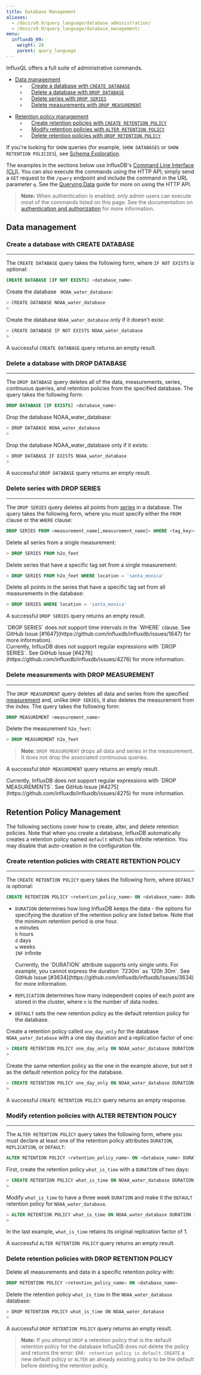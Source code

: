 ```yaml
---
title: Database Management
aliases:
  - /docs/v0.9/query_language/database_administration/
  - /docs/v0.9/query_language/database_management/
menu:
  influxdb_09:
    weight: 20
    parent: query_language
---
```


InfluxQL offers a full suite of administrative commands.

* [Data management](/influxdb/v0.9/query_language/database_management/#data-management)  
&nbsp;&nbsp;&nbsp;◦&nbsp;&nbsp;&nbsp;&nbsp;&nbsp;&nbsp;[Create a database with `CREATE DATABASE`](/influxdb/v0.9/query_language/database_management/#create-a-database-with-create-database)  
&nbsp;&nbsp;&nbsp;◦&nbsp;&nbsp;&nbsp;&nbsp;&nbsp;&nbsp;[Delete a database with `DROP DATABASE`](/influxdb/v0.9/query_language/database_management/#delete-a-database-with-drop-database)  
&nbsp;&nbsp;&nbsp;◦&nbsp;&nbsp;&nbsp;&nbsp;&nbsp;&nbsp;[Delete series with `DROP SERIES`](/influxdb/v0.9/query_language/database_management/#delete-series-with-drop-series)  
&nbsp;&nbsp;&nbsp;◦&nbsp;&nbsp;&nbsp;&nbsp;&nbsp;&nbsp;[Delete measurements with `DROP MEASUREMENT`](/influxdb/v0.9/query_language/database_management/#delete-measurements-with-drop-measurement)  

* [Retention policy management](/influxdb/v0.9/query_language/database_management/#retention-policy-management)  
&nbsp;&nbsp;&nbsp;◦&nbsp;&nbsp;&nbsp;&nbsp;&nbsp;&nbsp;[Create retention policies with `CREATE RETENTION POLICY`](/influxdb/v0.9/query_language/database_management/#create-retention-policies-with-create-retention-policy)  
&nbsp;&nbsp;&nbsp;◦&nbsp;&nbsp;&nbsp;&nbsp;&nbsp;&nbsp;[Modify retention policies with `ALTER RETENTION POLICY`](/influxdb/v0.9/query_language/database_management/#modify-retention-policies-with-alter-retention-policy)  
&nbsp;&nbsp;&nbsp;◦&nbsp;&nbsp;&nbsp;&nbsp;&nbsp;&nbsp;[Delete retention policies with `DROP RETENTION POLICY`](/influxdb/v0.9/query_language/database_management/#delete-retention-policies-with-drop-retention-policy)  

If you're looking for `SHOW` queries (for example, `SHOW DATABASES` or `SHOW RETENTION POLICIES`), see [Schema Exploration](/influxdb/v0.9/query_language/schema_exploration).

The examples in the sections below use InfluxDB's [Command Line Interface (CLI)](/influxdb/v0.9/introduction/getting_started/). You can also execute the commands using the HTTP API; simply  send a `GET` request to the `/query` endpoint and include the command in the URL parameter `q`. See the [Querying Data](/influxdb/v0.9/guides/querying_data/) guide for more on using the HTTP API.

> **Note:** When authentication is enabled, only admin users can execute most of the commands listed on this page. See the documentation on [authentication and authorization](/influxdb/v0.9/administration/authentication_and_authorization/) for more information.

## Data management

### Create a database with CREATE DATABASE
---
The `CREATE DATABASE` query takes the following form, where `IF NOT EXISTS` is optional:
```sql
CREATE DATABASE [IF NOT EXISTS] <database_name>
```

Create the database ` NOAA_water_database`:
```sh
> CREATE DATABASE NOAA_water_database
>
```

Create the database `NOAA_water_database` only if it doesn't exist:
```sh
> CREATE DATABASE IF NOT EXISTS NOAA_water_database
>
```

A successful `CREATE DATABASE` query returns an empty result.

### Delete a database with DROP DATABASE
---
The `DROP DATABASE` query deletes all of the data, measurements, series, continuous queries, and retention policies from the specified database. The query takes the following form:
```sql
DROP DATABASE [IF EXISTS] <database_name>
```

Drop the database NOAA_water_database:
```sh
> DROP DATABASE NOAA_water_database
>
```

Drop the database NOAA_water_database only if it exists:
```sh
> DROP DATABASE IF EXISTS NOAA_water_database
>
```

A successful `DROP DATABASE` query returns an empty result.

### Delete series with DROP SERIES
---
The `DROP SERIES` query deletes all points from [series](/influxdb/v0.9/concepts/glossary/#series) in a database. The query takes the following form, where you must specify either the `FROM` clause or the `WHERE` clause:
```sql
DROP SERIES FROM <measurement_name[,measurement_name]> WHERE <tag_key>='<tag_value>'
```

Delete all series from a single measurement:
```sql
> DROP SERIES FROM h2o_feet
```

Delete series that have a specific tag set from a single measurement:
```sql
> DROP SERIES FROM h2o_feet WHERE location = 'santa_monica'
```

Delete all points in the series that have a specific tag set from all measurements in the database:
```sql
> DROP SERIES WHERE location = 'santa_monica'
```

A successful `DROP SERIES` query returns an empty result.

<dt> `DROP SERIES` does not support time intervals in the `WHERE` clause. See GitHub Issue [#1647](https://github.com/influxdb/influxdb/issues/1647) for more information).  </dt>

<dt>Currently, InfluxDB does not support regular expressions with `DROP SERIES`. See GitHub Issue [#4276](https://github.com/influxdb/influxdb/issues/4276) for more information. </dt>

### Delete measurements with DROP MEASUREMENT
---
The `DROP MEASUREMENT` query deletes all data and series from the specified [measurement](/influxdb/v0.9/concepts/glossary/#measurement) and, unlike `DROP SERIES`, it also deletes the measurement from the index. The query takes the following form:
```sql
DROP MEASUREMENT <measurement_name>
```

Delete the measurement `h2o_feet`:
```sql
> DROP MEASUREMENT h2o_feet
```

> **Note:** `DROP MEASUREMENT` drops all data and series in the measurement. It does not drop the associated continuous queries.

A successful `DROP MEASUREMENT` query returns an empty result.

<dt> Currently, InfluxDB does not support regular expressions with `DROP MEASUREMENTS`. See GitHub Issue [#4275](https://github.com/influxdb/influxdb/issues/4275) for more information. </dt>

## Retention Policy Management
The following sections cover how to create, alter, and delete retention policies. Note that when you create a database, InfluxDB automatically creates a retention policy named `default` which has infinite retention. You may disable that auto-creation in the configuration file.

### Create retention policies with CREATE RETENTION POLICY
---
The `CREATE RETENTION POLICY` query takes the following form, where `DEFAULT` is optional:
```sql
CREATE RETENTION POLICY <retention_policy_name> ON <database_name> DURATION <duration> REPLICATION <n> [DEFAULT]
```

* `DURATION` determines how long InfluxDB keeps the data - the options for specifying the duration of the retention policy are listed below. Note that the minimum retention period is one hour.  
`m` minutes  
`h` hours  
`d` days  
`w` weeks  
`INF` infinite

    <dt> Currently, the `DURATION` attribute supports only single units. For example, you cannot express the duration `7230m` as `120h 30m`. See GitHub Issue [#3634](https://github.com/influxdb/influxdb/issues/3634) for more information. </dt>

* `REPLICATION` determines how many independent copies of each point are stored in the cluster, where `n` is the number of data nodes.

* `DEFAULT` sets the new retention policy as the default retention policy for the database.

Create a retention policy called `one_day_only` for the database `NOAA_water_database` with a one day duration and a replication factor of one:
```sql
> CREATE RETENTION POLICY one_day_only ON NOAA_water_database DURATION 1d REPLICATION 1
>
```

Create the same retention policy as the one in the example above, but set it as the default retention policy for the database.  
```sql
> CREATE RETENTION POLICY one_day_only ON NOAA_water_database DURATION 1d REPLICATION 1 DEFAULT
>
```

A successful `CREATE RETENTION POLICY` query returns an empty response.

### Modify retention policies with ALTER RETENTION POLICY
---
The `ALTER RETENTION POLICY` query takes the following form, where you must declare at least one of the retention policy attributes `DURATION`, `REPLICATION`, or `DEFAULT`:
```sql
ALTER RETENTION POLICY <retention_policy_name> ON <database_name> DURATION <duration> REPLICATION <n> [DEFAULT]
```

First, create the retention policy `what_is_time` with a `DURATION` of two days:
```sql
> CREATE RETENTION POLICY what_is_time ON NOAA_water_database DURATION 2d REPLICATION 1
>
```

Modify `what_is_time` to have a three week `DURATION` and make it the `DEFAULT` retention policy for `NOAA_water_database`.
```sql
> ALTER RETENTION POLICY what_is_time ON NOAA_water_database DURATION 3w DEFAULT
>
```
In the last example, `what_is_time` retains its original replication factor of 1.

A successful `ALTER RETENTION POLICY` query returns an empty result.

### Delete retention policies with DROP RETENTION POLICY
Delete all measurements and data in a specific retention policy with:
```sql
DROP RETENTION POLICY <retention_policy_name> ON <database_name>
```

Delete the retention policy `what_is_time` in the `NOAA_water_database` database:  
```sh
> DROP RETENTION POLICY what_is_time ON NOAA_water_database
>
```

A successful `DROP RETENTION POLICY` query returns an empty result.

>**Note:** If you attempt `DROP` a retention policy that is the default retention policy for the database InfluxDB does not delete the policy and returns the error: `ERR: retention policy is default`. `CREATE` a new default policy or `ALTER` an already existing policy to be the default before deleting the retention policy.

